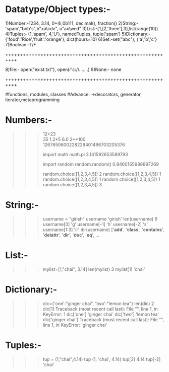 # Datatype/Object types:-

1)Number:-1234, 3.14, 0+4i,0b111, decimal(), fraction()
2)String:-'spam',"bob's",b"xa\cdv", u"ax\wed"
3)List:-[1,[2,'three'],3],list(range(10))
4)Tuples:- (1,'spam', 4,'U'), namedTuples, tuple('spam')
5)Dictionary:-{'food':'Rice','fruit':'orange'}, dict(hours=10)
6)Set:-set("abc"), {'a','b','c'}
7)Boolean:-T/F

++++++++++++++++++++++++++++++++++++++++++++++++++++++++++

8)file:- open("exist.txt"), open(r'c://.......)
9)None:- none

++++++++++++++++++++++++++++++++++++++++++++++++++++++++++

#functions, modules, classes
#Advance:
 ->decorators, generator, iterator,metaprogramming

# Numbers:-
>>> 12+23  
35
>>> 1.2*5
6.0
>>> 2**100
1267650600228229401496703205376
>>>
>>>
>>> import math
>>> math.pi
3.141592653589793
>>>
>>> import random
>>> random.random()
0.8460165988897269
>>>
>>> random.choice([1,2,3,4,5])
2
>>> random.choice([1,2,3,4,5])
1
>>> random.choice([1,2,3,4,5])
1
>>> random.choice([1,2,3,4,5])
1
>>> random.choice([1,2,3,4,5])
3
>>>>>>>>>>>>>>>>>>>>>>>>>>>>>>>>>>>>>>>>>>>>>>>>>>>>>>>>>>>>>>>>>>>>>>>>>>>>>>>>

# String:-
>>> username = "girish"
>>> username
'girish'
>>> len(username)
6
>>> username[0]
'g'
>>> username[-1] 
'h'
>>> username[-2] 
's'
>>> username[1:3] 
'ir'
>>> dir(username)
['__add__', '__class__', '__contains__', '__delattr__', '__dir__', '__doc__', '__eq__', ...

# List:-
>>> mylist=[1,"chai", 3.14]
>>> len(mylist)
3
>>> mylist[1]
'chai'

# Dictionary:-
>>> dic={'one':"ginger chai", 'two':"lemon tea"}
>>> len(dic)
2
>>> dic[1]
Traceback (most recent call last):
  File "<stdin>", line 1, in <module>
KeyError: 1
>>> dic['one'] 
'ginger chai'
>>> dic['two'] 
'lemon tea'
>>> dic['ginger chai'] 
Traceback (most recent call last):
  File "<stdin>", line 1, in <module>
KeyError: 'ginger chai'

# Tuples:-
>>> tup = (1,"chai",4.14)
>>> tup
(1, 'chai', 4.14)
>>> tup[2] 
4.14
>>> tup[-2] 
'chai'
